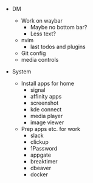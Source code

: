  - DM
   - Work on waybar
     - Maybe no bottom bar?
     - Less text?
   - nvim
     - last todos and plugins
   - Git config
   - media controls

- System
  - Install apps for home
    - signal
    - affinity apps
    - screenshot
    - kde connect
    - media player
    - image viewer
  - Prep apps etc. for work
    - slack
    - clickup
    - 1Password
    - appgate
    - breaktimer
    - dbeaver
    - docker
